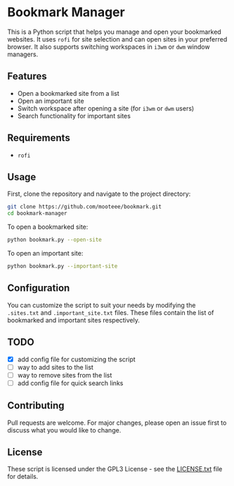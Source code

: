 # Bookmark Manager

This is a Python script that helps you manage and open your bookmarked websites.
It uses `rofi` for site selection and can open sites in your preferred browser.
It also supports switching workspaces in `i3wm` or `dwm` window managers.

## Features

- Open a bookmarked site from a list
- Open an important site
- Switch workspace after opening a site (for `i3wm` or `dwm` users)
- Search functionality for important sites

## Requirements

- `rofi`

## Usage

First, clone the repository and navigate to the project directory:

```bash
git clone https://github.com/mooteee/bookmark.git
cd bookmark-manager
```

To open a bookmarked site:

```bash
python bookmark.py --open-site
```

To open an important site:

```bash
python bookmark.py --important-site
```

## Configuration

You can customize the script to suit your needs by modifying the `.sites.txt` and `.important_site.txt` files. These files contain the list of bookmarked and important sites respectively.

## TODO

- [x] add config file for customizing the script
- [ ] way to add sites to the list
- [ ] way to remove sites from the list
- [ ] add config file for quick search links

## Contributing

Pull requests are welcome. For major changes, please open an issue first to discuss what you would like to change.

## License

These script is licensed under the GPL3 License - see the [LICENSE.txt](LICENSE.txt) file for details.
